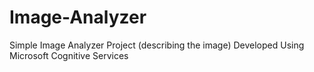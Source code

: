 # Image-Analyzer
Simple Image Analyzer Project (describing the image) Developed Using Microsoft Cognitive Services  
